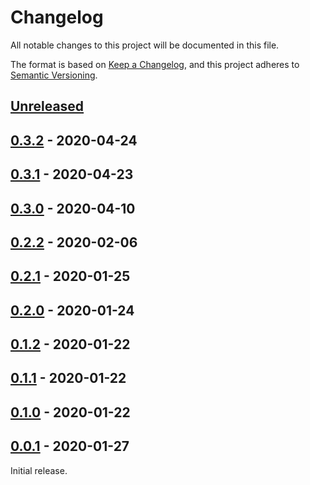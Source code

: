 # Changelog

All notable changes to this project will be documented in this file.

The format is based on [Keep a Changelog](https://keepachangelog.com/en/1.0.0/),
and this project adheres to [Semantic Versioning](https://semver.org/spec/v2.0.0.html).

## [Unreleased]

## [0.3.2] - 2020-04-24

## [0.3.1] - 2020-04-23

## [0.3.0] - 2020-04-10

## [0.2.2] - 2020-02-06

## [0.2.1] - 2020-01-25

## [0.2.0] - 2020-01-24

## [0.1.2] - 2020-01-22

## [0.1.1] - 2020-01-22

## [0.1.0] - 2020-01-22

## [0.0.1] - 2020-01-27

Initial release.

[unreleased]: https://github.com/SwiftDocOrg/CommonMark/compare/0.3.2...master
[0.3.2]: https://github.com/SwiftDocOrg/CommonMark/releases/tag/0.3.2
[0.3.1]: https://github.com/SwiftDocOrg/CommonMark/releases/tag/0.3.1
[0.3.0]: https://github.com/SwiftDocOrg/CommonMark/releases/tag/0.3.0
[0.2.2]: https://github.com/SwiftDocOrg/CommonMark/releases/tag/0.2.2
[0.2.1]: https://github.com/SwiftDocOrg/CommonMark/releases/tag/0.2.1
[0.2.0]: https://github.com/SwiftDocOrg/CommonMark/releases/tag/0.2.0
[0.1.2]: https://github.com/SwiftDocOrg/CommonMark/releases/tag/0.1.2
[0.1.1]: https://github.com/SwiftDocOrg/CommonMark/releases/tag/0.1.1
[0.1.0]: https://github.com/SwiftDocOrg/CommonMark/releases/tag/0.1.0
[0.0.1]: https://github.com/SwiftDocOrg/CommonMark/releases/tag/0.0.1
